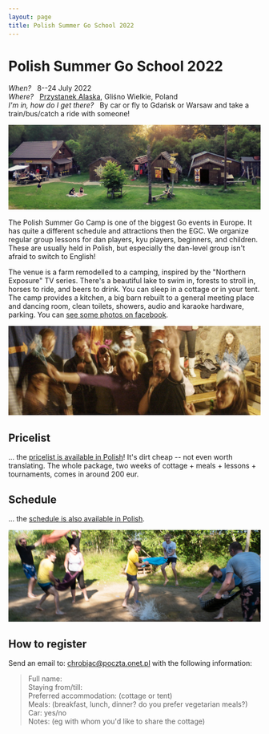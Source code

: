 ```yaml
---
layout: page
title: Polish Summer Go School 2022
---
```


# Polish Summer Go School 2022

*When?* &nbsp; 8--24 July 2022  
*Where?* &nbsp; [Przystanek Alaska](https://www.google.com/maps?q=przystanek+alaska,+glisno+wielkie), Gliśno Wielkie, Poland  
*I'm in, how do I get there?* &nbsp; By car or fly to Gdańsk or Warsaw and take a train/bus/catch a ride with someone!  

<!--
Merlijn, Ignus, Ania, Muru, Ajka, Palladin, Andrew, Boris, Martha, Benji, Jun, Żaneta, Kurt, Albert, Gerd, Klaus, Achim, where have you been? We miss you!
-->

![przystanek alaska](/public/palaska2021.jpg)

The Polish Summer Go Camp is one of the biggest Go events in Europe. It has quite a different schedule and attractions then the EGC. We organize regular group lessons for dan players, kyu players, beginners, and children. These are usually held in Polish, but especially the dan-level group isn't afraid to switch to English!

The venue is a farm remodelled to a camping, inspired by the "Northern Exposure" TV series. There's a beautiful lake to swim in, forests to stroll in, horses to ride, and beers to drink. You can sleep in a cottage or in your tent. The camp provides a kitchen, a big barn rebuilt to a general meeting place and dancing room, clean toilets, showers, audio and karaoke hardware, parking. You can [see some photos on facebook](https://facebook.com/pg/przystanek.alaska.5/photos/).

![karaoke](/public/karaoke.jpg)

## Pricelist

... the [pricelist is available in Polish](/cennik)! It's dirt cheap -- not even worth translating. The whole package, two weeks of cottage + meals + lessons + tournaments, comes in around 200 eur.

## Schedule

... the [schedule is also available in Polish](/kalendarz).

![balony](/public/balony.jpg)

## How to register

Send an email to: chrobjac@poczta.onet.pl with the following information:

> Full name:  
> Staying from/till:  
> Preferred accommodation: (cottage or tent)  
> Meals: (breakfast, lunch, dinner? do you prefer vegetarian meals?)  
> Car: yes/no  
> Notes: (eg with whom you'd like to share the cottage)
